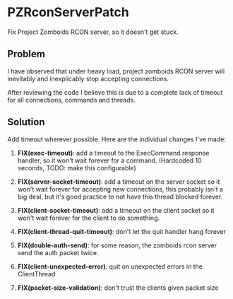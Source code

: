 # PZRconServerPatch

Fix Project Zomboids RCON server, so it doesn't get stuck.

## Problem

I have observed that under heavy load, project zomboids RCON server will inevitably and inexplicably stop accepting connections.

After reviewing the code I believe this is due to a complete lack of timeout for all connections, commands and threads.

## Solution

Add timeout wherever possible. Here are the individual changes I've made:

1. **FIX(exec-timeout)**: add a timeout to the ExecCommand response handler, so it won't wait forever for a command. (Hardcoded 10 seconds, TODO: make this configurable)

2. **FIX(server-socket-timeout)**: add a timeout on the server socket so it won't wait forever for accepting new connections, this probably isn't a big deal, but it's good practice to not have this thread blocked forever.

3. **FIX(client-socket-timeout)**: add a timeout on the client socket so it won't wait forever for the client to do something.

4. **FIX(client-thread-quit-timeout)**: don't let the quit handler hang forever

5. **FIX(double-auth-send)**: for some reason, the zomboids rcon server send the auth packet twice.

6. **FIX(client-unexpected-error)**: quit on unexpected errors in the ClientThread

7. **FIX(packet-size-validation)**: don't trust the clients given packet size